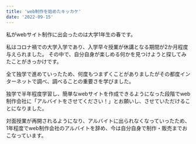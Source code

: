 ```yaml
---
title: 'web制作を始めたキッカケ'
date: '2022-09-15'
---
```


私がwebサイト制作に出会ったのは大学1年生の春です。

私はコロナ禍での大学入学であり、入学早々授業が休講となる期間が2か月程度与えられました。
その中で、自分自身が楽しめる何かを見つけようと探してみたことがきっかけです。

全て独学で進めていったため、何度もつまずくことがありましたがその都度インターネットで調べ、調べることの重要さを学びました。

独学で半年程度学習し、簡単なwebサイトを作成できるようになった段階でweb制作会社に「アルバイトをさせてください！」とお願いし、させていただけることになりました。

対面授業が再開されるようになり、アルバイトに出られなくなっていったため、1年程度でweb制作会社のアルバイトを辞め、今は自分自身で制作・販売までおこなっています。